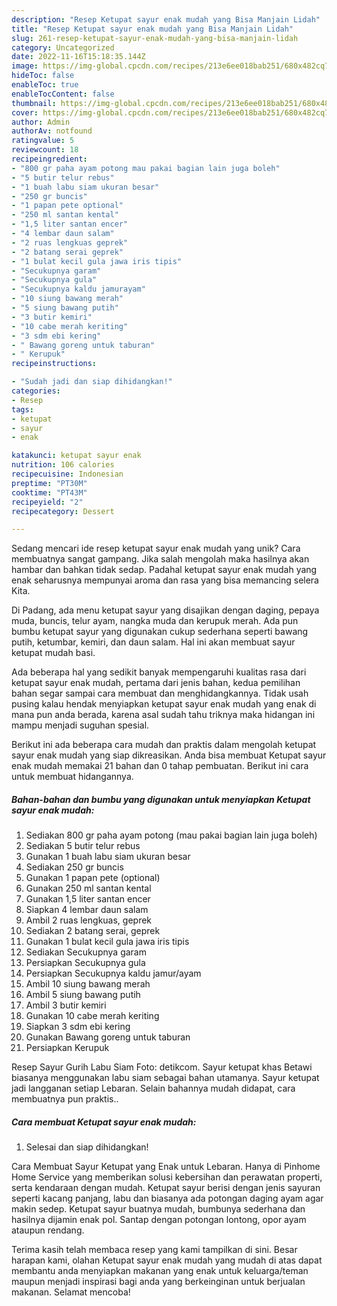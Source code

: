 ```yaml
---
description: "Resep Ketupat sayur enak mudah yang Bisa Manjain Lidah"
title: "Resep Ketupat sayur enak mudah yang Bisa Manjain Lidah"
slug: 261-resep-ketupat-sayur-enak-mudah-yang-bisa-manjain-lidah
category: Uncategorized
date: 2022-11-16T15:18:35.144Z
image: https://img-global.cpcdn.com/recipes/213e6ee018bab251/680x482cq70/ketupat-sayur-enak-mudah-foto-resep-utama.jpg
hideToc: false
enableToc: true
enableTocContent: false
thumbnail: https://img-global.cpcdn.com/recipes/213e6ee018bab251/680x482cq70/ketupat-sayur-enak-mudah-foto-resep-utama.jpg
cover: https://img-global.cpcdn.com/recipes/213e6ee018bab251/680x482cq70/ketupat-sayur-enak-mudah-foto-resep-utama.jpg
author: Admin
authorAv: notfound
ratingvalue: 5
reviewcount: 18
recipeingredient:
- "800 gr paha ayam potong mau pakai bagian lain juga boleh"
- "5 butir telur rebus"
- "1 buah labu siam ukuran besar"
- "250 gr buncis"
- "1 papan pete optional"
- "250 ml santan kental"
- "1,5 liter santan encer"
- "4 lembar daun salam"
- "2 ruas lengkuas geprek"
- "2 batang serai geprek"
- "1 bulat kecil gula jawa iris tipis"
- "Secukupnya garam"
- "Secukupnya gula"
- "Secukupnya kaldu jamurayam"
- "10 siung bawang merah"
- "5 siung bawang putih"
- "3 butir kemiri"
- "10 cabe merah keriting"
- "3 sdm ebi kering"
- " Bawang goreng untuk taburan"
- " Kerupuk"
recipeinstructions:

- "Sudah jadi dan siap dihidangkan!"
categories:
- Resep
tags:
- ketupat
- sayur
- enak

katakunci: ketupat sayur enak 
nutrition: 106 calories
recipecuisine: Indonesian
preptime: "PT30M"
cooktime: "PT43M"
recipeyield: "2"
recipecategory: Dessert

---
```





Sedang mencari ide resep ketupat sayur enak mudah yang unik? Cara membuatnya sangat gampang. Jika salah mengolah maka hasilnya akan hambar dan bahkan tidak sedap. Padahal ketupat sayur enak mudah yang enak seharusnya mempunyai aroma dan rasa yang bisa memancing selera Kita.





Di Padang, ada menu ketupat sayur yang disajikan dengan daging, pepaya muda, buncis, telur ayam, nangka muda dan kerupuk merah. Ada pun bumbu ketupat sayur yang digunakan cukup sederhana seperti bawang putih, ketumbar, kemiri, dan daun salam. Hal ini akan membuat sayur ketupat mudah basi.

Ada beberapa hal yang sedikit banyak mempengaruhi kualitas rasa dari ketupat sayur enak mudah, pertama dari jenis bahan, kedua pemilihan bahan segar sampai cara membuat dan menghidangkannya. Tidak usah pusing kalau hendak menyiapkan ketupat sayur enak mudah yang enak di mana pun anda berada, karena asal sudah tahu triknya maka hidangan ini mampu menjadi suguhan spesial.






Berikut ini ada beberapa cara mudah dan praktis dalam mengolah ketupat sayur enak mudah yang siap dikreasikan. Anda bisa membuat Ketupat sayur enak mudah memakai 21 bahan dan 0 tahap pembuatan. Berikut ini cara untuk membuat hidangannya.

<!--inarticleads1-->

##### Bahan-bahan dan bumbu yang digunakan untuk menyiapkan Ketupat sayur enak mudah:

1. Sediakan 800 gr paha ayam potong (mau pakai bagian lain juga boleh)
1. Sediakan 5 butir telur rebus
1. Gunakan 1 buah labu siam ukuran besar
1. Sediakan 250 gr buncis
1. Gunakan 1 papan pete (optional)
1. Gunakan 250 ml santan kental
1. Gunakan 1,5 liter santan encer
1. Siapkan 4 lembar daun salam
1. Ambil 2 ruas lengkuas, geprek
1. Sediakan 2 batang serai, geprek
1. Gunakan 1 bulat kecil gula jawa iris tipis
1. Sediakan Secukupnya garam
1. Persiapkan Secukupnya gula
1. Persiapkan Secukupnya kaldu jamur/ayam
1. Ambil 10 siung bawang merah
1. Ambil 5 siung bawang putih
1. Ambil 3 butir kemiri
1. Gunakan 10 cabe merah keriting
1. Siapkan 3 sdm ebi kering
1. Gunakan  Bawang goreng untuk taburan
1. Persiapkan  Kerupuk


Resep Sayur Gurih Labu Siam Foto: detikcom. Sayur ketupat khas Betawi biasanya menggunakan labu siam sebagai bahan utamanya. Sayur ketupat jadi langganan setiap Lebaran. Selain bahannya mudah didapat, cara membuatnya pun praktis.. 

<!--inarticleads2-->

##### Cara membuat Ketupat sayur enak mudah:


1. Selesai dan siap dihidangkan!

Cara Membuat Sayur Ketupat yang Enak untuk Lebaran. Hanya di Pinhome Home Service yang memberikan solusi kebersihan dan perawatan properti, serta kendaraan dengan mudah. Ketupat sayur berisi dengan jenis sayuran seperti kacang panjang, labu dan biasanya ada potongan daging ayam agar makin sedep. Ketupat sayur buatnya mudah, bumbunya sederhana dan hasilnya dijamin enak pol. Santap dengan potongan lontong, opor ayam ataupun rendang. 

Terima kasih telah membaca resep yang kami tampilkan di sini. Besar harapan kami, olahan Ketupat sayur enak mudah yang mudah di atas dapat membantu anda menyiapkan makanan yang enak untuk keluarga/teman maupun menjadi inspirasi bagi anda yang berkeinginan untuk berjualan makanan. Selamat mencoba!
